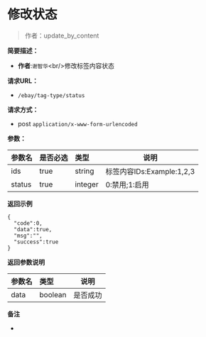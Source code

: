 # 修改状态

> 作者：update_by_content

**简要描述：** 

- **作者**:`谢智华`&lt;br/&gt;修改标签内容状态

**请求URL：** 
- ` /ebay/tag-type/status `
  
**请求方式：**
- post `application/x-www-form-urlencoded` 

**参数：** 

|参数名|是否必选|类型|说明|
|:----    |:---|:----- |-----   |
|ids |true  |string |标签内容IDs:Example:1,2,3 |
|status |true  |integer |0:禁用;1:启用 |

 **返回示例**

``` 
{
  "code":0,
  "data":true,
  "msg":"",
  "success":true
}
```

 **返回参数说明** 

|参数名|类型|说明|
|:-----  |:-----|----- |
|data |boolean  |是否成功

 **备注** 

-